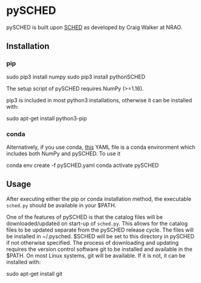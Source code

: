 # pySCHED

pySCHED is built upon [SCHED](http://www.aoc.nrao.edu/~cwalker/sched/) as developed by Craig Walker at NRAO.

## Installation

### pip

sudo pip3 install numpy
sudo pip3 install pythonSCHED

The setup script of pySCHED requires NumPy (>=1.16).

pip3 is included in most python3 installations, otherwise it can be installed with:

sudo apt-get install python3-pip

### conda

Alternatively, if you use conda, [this](https://github.com/jive-vlbi/sched/raw/python/pySCHED.yaml)  YAML file is a conda environment which includes both NumPy and pySCHED. To use it

conda env create -f pySCHED.yaml
conda activate pySCHED

## Usage

After executing either the pip or conda installation method, the executable `sched.py` should be available in your $PATH.

One of the features of pySCHED is that the catalog files will be downloaded/updated on start-up of `sched.py`. This allows for the catalog files to be updated separate from the pySCHED release cycle. The files will be installed in ~/.pysched. $SCHED will be set to this directory in pySCHED if not otherwise specified. The process of downloading and updating requires the version control software git to be installed and available in the $PATH. On most Linux systems, git will be available. If it is not, it can be installed with:

sudo apt-get install git

